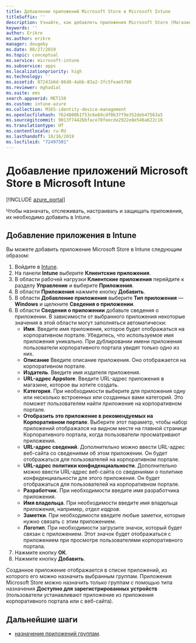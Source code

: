 ```yaml
---
title: Добавление приложений Microsoft Store в Microsoft Intune
titleSuffix: ''
description: Узнайте, как добавлять приложения Microsoft Store (Магазина Windows) в Microsoft Intune.
keywords: ''
author: Erikre
ms.author: erikre
manager: dougeby
ms.date: 08/27/2019
ms.topic: conceptual
ms.service: microsoft-intune
ms.subservice: apps
ms.localizationpriority: high
ms.technology: ''
ms.assetid: 07241b6d-86d8-4abb-83a2-3fc5feae5788
ms.reviewer: mghadial
ms.suite: ems
search.appverid: MET150
ms.custom: intune-azure
ms.collection: M365-identity-device-management
ms.openlocfilehash: 7624800b1f53c6e8dcdf0b37f9e352deb47563a5
ms.sourcegitcommit: 9013f7442bbface78feecde2922e8e546a622c16
ms.translationtype: HT
ms.contentlocale: ru-RU
ms.lasthandoff: 10/16/2019
ms.locfileid: "72497501"
---
```

# <a name="add-microsoft-store-apps-to-microsoft-intune"></a>Добавление приложений Microsoft Store в Microsoft Intune

[!INCLUDE [azure_portal](../includes/azure_portal.md)]

Чтобы назначать, отслеживать, настраивать и защищать приложения, их необходимо добавить в Intune. 

## <a name="add-an-app-to-intune"></a>Добавление приложения в Intune
Вы можете добавить приложение Microsoft Store в Intune следующим образом:

1. Войдите в [Intune](https://go.microsoft.com/fwlink/?linkid=2090973).
3. На панели **Intune** выберите **Клиентские приложения**.
4. В области рабочей нагрузки **Клиентские приложения** перейдите к разделу **Управление** и выберите **Приложения**.
5. В области **Приложения** нажмите кнопку **Добавить**.
6. В области **Добавление приложения** выберите **Тип приложения** — **Windows** и щелкните **Сведения о приложении**.
7. В области **Сведения о приложении** добавьте сведения о приложении. В зависимости от выбранного приложения некоторые значения в этой области могут заполняться автоматически:
    - **Имя**. Введите имя приложения, которое будет отображаться на корпоративном портале. Убедитесь, что используемое имя приложения уникально. При дублировании имени приложения пользователи корпоративного портала увидят только одно из них.
    - **Описание** Введите описание приложения. Оно отображается на корпоративном портале.
    - **Издатель**. Введите имя издателя приложения.
    - **URL-адрес Appstore**. Введите URL-адрес приложения в магазине, которое вы хотите создать.
    - **Категория**. При необходимости выберите для приложения одну или несколько встроенных или созданных вами категорий. Это поможет пользователям найти приложение на корпоративном портале.
    - **Отобразить это приложение в рекомендуемых на Корпоративном портале**. Выберите этот параметр, чтобы набор приложений отображался на видном месте на главной странице Корпоративного портала, когда пользователи просматривают приложения.
    - **URL-адрес сведений**. Дополнительно можно ввести URL-адрес веб-сайта со сведениями об этом приложении. Он будет отображаться для пользователей на корпоративном портале.
    - **URL-адрес политики конфиденциальности**. Дополнительно можно ввести URL-адрес веб-сайта со сведениями о политике конфиденциальности для этого приложения. Он будет отображаться для пользователей на корпоративном портале.
    - **Разработчик**. При необходимости введите имя разработчика приложения.
    - **Имя владельца**. При необходимости введите имя владельца приложения, например, *отдел кадров*.
    - **Заметки**. При необходимости введите любые заметки, которые нужно связать с этим приложением.
    - **Логотип**. При необходимости загрузите значок, который будет связан с приложением. Этот значок будет отображаться с приложением при просмотре пользователями корпоративного портала.
8. Нажмите кнопку **ОК**.
9. Нажмите кнопку **Добавить**.

Созданное приложение отображается в списке приложений, из которого его можно назначить выбранным группам. Приложения Microsoft Store можно назначить только группам с помощью типа назначения **Доступно для зарегистрированных устройств** (пользователи устанавливают приложение из приложения корпоративного портала или с веб-сайта).

## <a name="next-steps"></a>Дальнейшие шаги
- [назначение приложений группам](apps-deploy.md).

